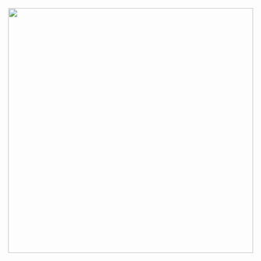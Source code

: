 <img src="https://github.com/wska/katacoda-scenarios/blob/main/secure-api-endpoint-using-keycloak/assets/hedgehog.jpeg?raw=true" width="500">

